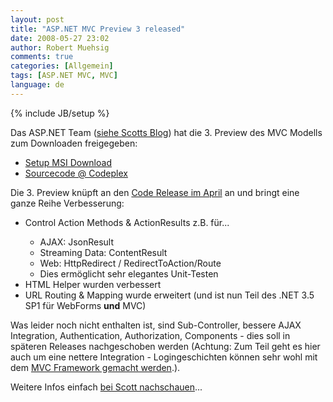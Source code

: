 ```yaml
---
layout: post
title: "ASP.NET MVC Preview 3 released"
date: 2008-05-27 23:02
author: Robert Muehsig
comments: true
categories: [Allgemein]
tags: [ASP.NET MVC, MVC]
language: de
---
```

{% include JB/setup %}
<p>Das ASP.NET Team (<a href="http://weblogs.asp.net/scottgu/archive/2008/05/27/asp-net-mvc-preview-3-release.aspx">siehe Scotts Blog</a>) hat die 3. Preview des MVC Modells zum Downloaden freigegeben:</p> <ul> <li><a href="http://www.microsoft.com/downloads/details.aspx?FamilyId=92F2A8F0-9243-4697-8F9A-FCF6BC9F66AB&amp;displaylang=en">Setup MSI Download</a></li> <li><a href="http://www.codeplex.com/Release/ProjectReleases.aspx?ProjectName=aspnet&amp;ReleaseId=13792">Sourcecode @ Codeplex</a></li></ul> <p>Die 3. Preview knüpft an den <a href="http://weblogs.asp.net/scottgu/archive/2008/04/16/asp-net-mvc-source-refresh-preview.aspx">Code Release im April</a> an und bringt eine ganze Reihe Verbesserung:</p> <ul> <li>Control Action Methods &amp; ActionResults z.B. für...</li> <ul> <li>AJAX: JsonResult</li> <li>Streaming Data: ContentResult</li> <li>Web: HttpRedirect / RedirectToAction/Route </li> <li>Dies ermöglicht sehr elegantes Unit-Testen</li></ul> <li>HTML Helper wurden verbessert</li> <li>URL Routing &amp; Mapping wurde erweitert (und ist nun Teil des .NET 3.5 SP1 für WebForms <strong>und</strong> MVC)</li></ul> <p>Was leider noch nicht enthalten ist, sind Sub-Controller, bessere AJAX Integration, Authentication, Authorization, Components - dies soll in späteren Releases nachgeschoben werden (Achtung: Zum Teil geht es hier auch um eine nettere Integration - Logingeschichten können sehr wohl mit dem <a href="http://www.codeplex.com/MvcMembership">MVC Framework gemacht werden</a>.).</p> <p>Weitere Infos einfach <a href="http://weblogs.asp.net/scottgu/archive/2008/05/27/asp-net-mvc-preview-3-release.aspx">bei Scott nachschauen</a>...</p>
